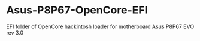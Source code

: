 # Asus-P8P67-OpenCore-EFI
EFI folder of OpenCore hackintosh loader for motherboard Asus P8P67 EVO rev 3.0
